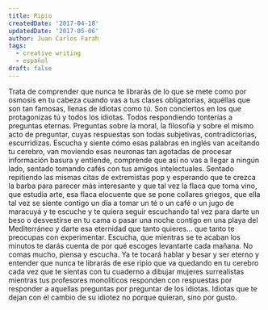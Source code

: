```yaml
---
title: Ripio
createdDate: '2017-04-18'
updatedDate: '2017-05-06'
author: Juan Carlos Farah
tags:
  - creative writing
  - español
draft: false
---
```


Trata de comprender que nunca te librarás de lo que se mete como por osmosis
en tu cabeza cuando vas a tus clases obligatorias, aquéllas que son tan
famosas, llenas de idiotas como tú. Son conciertos en los que protagonizas tú
y todos los idiotas. Todos respondiendo tonterías a preguntas eternas.
Preguntas sobre la moral, la filosofía y sobre el mismo acto de preguntar,
cuyas respuestas son todas subjetivas, contradictorias, escurridizas.
Escucha y siente cómo esas palabras en inglés van aceitando tu cerebro, van
moviendo esas neuronas tan agotadas de procesar información basura y entiende,
comprende que así no vas a llegar a ningún lado, sentado tomando cafés con tus
amigos intelectuales. Sentado repitiendo las mismas citas de extremistas pop y
esperando que te crezca la barba para parecer más interesante y que tal vez la
flaca que toma vino, que estudia arte, esa flaca elocuente que se pone
collares griegos, que ella tal vez se siente contigo un día a tomar un té o un
café o un jugo de maracuyá y te escuche y te quiera seguir escuchando tal vez
para darte un beso o desvestirse en tu cama o pasar una noche contigo en una
playa del Mediterráneo y darte esa eternidad que tanto quieres... que tanto te
preocupas con experimentar. Escucha, que mientras se te acaban los minutos te
darás cuenta de por qué escoges levantarte cada mañana. No comas mucho, piensa
y escucha. Ya te tocará hablar y besar y ser eterno y entender que nunca te
librarás de ese ripio que va quedando en tu cerebro cada vez que te sientas
con tu cuaderno a dibujar mujeres surrealistas mientras tus profesores
monolíticos responden con respuestas por responder a aquellas preguntas por
preguntar de los idiotas. Idiotas que te dejan con el cambio de su idiotez
no porque quieran, sino por gusto.
